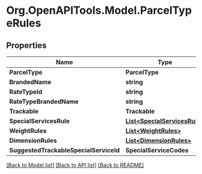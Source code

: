 
# Org.OpenAPITools.Model.ParcelTypeRules

## Properties

Name | Type | Description | Notes
------------ | ------------- | ------------- | -------------
**ParcelType** | **ParcelType** |  | [optional] 
**BrandedName** | **string** |  | [optional] 
**RateTypeId** | **string** |  | [optional] 
**RateTypeBrandedName** | **string** |  | [optional] 
**Trackable** | **Trackable** |  | [optional] 
**SpecialServicesRule** | [**List&lt;SpecialServicesRule&gt;**](SpecialServicesRule.md) |  | [optional] 
**WeightRules** | [**List&lt;WeightRules&gt;**](WeightRules.md) |  | [optional] 
**DimensionRules** | [**List&lt;DimensionRules&gt;**](DimensionRules.md) |  | [optional] 
**SuggestedTrackableSpecialServiceId** | **SpecialServiceCodes** |  | [optional] 

[[Back to Model list]](../README.md#documentation-for-models)
[[Back to API list]](../README.md#documentation-for-api-endpoints)
[[Back to README]](../README.md)

